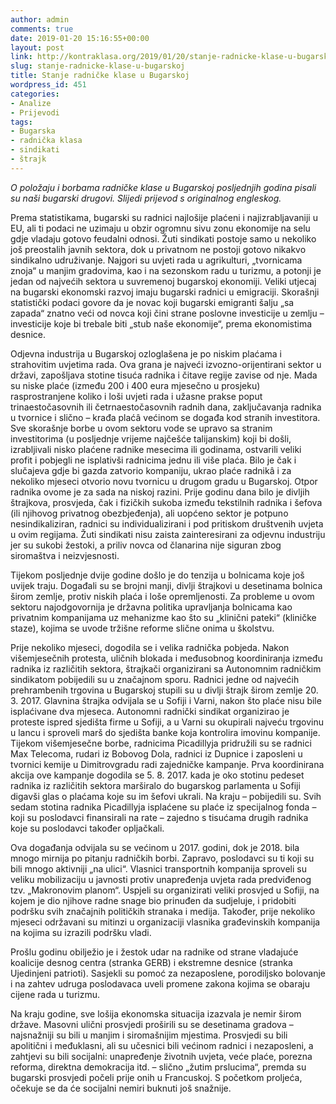 ```yaml
---
author: admin
comments: true
date: 2019-01-20 15:16:55+00:00
layout: post
link: http://kontraklasa.org/2019/01/20/stanje-radnicke-klase-u-bugarskoj/
slug: stanje-radnicke-klase-u-bugarskoj
title: Stanje radničke klase u Bugarskoj
wordpress_id: 451
categories:
- Analize
- Prijevodi
tags:
- Bugarska
- radnička klasa
- sindikati
- štrajk
---
```


_O položaju i borbama radničke klase u Bugarskoj posljednjih godina pisali su naši bugarski drugovi. Slijedi prijevod s originalnog engleskog._


Prema statistikama, bugarski su radnici najlošije plaćeni i najizrabljavaniji u EU, ali ti podaci ne uzimaju u obzir ogromnu sivu zonu ekonomije na selu gdje vladaju gotovo feudalni odnosi. Žuti sindikati postoje samo u nekoliko još preostalih javnih sektora, dok u privatnom ne postoji gotovo nikakvo sindikalno udruživanje. Najgori su uvjeti rada u agrikulturi, „tvornicama znoja“ u manjim gradovima, kao i na sezonskom radu u turizmu, a potonji je jedan od najvećih sektora u suvremenoj bugarskoj ekonomiji. Veliki utjecaj na bugarski ekonomski razvoj imaju bugarski radnici u emigraciji. Skorašnji statistički podaci govore da je novac koji bugarski emigranti šalju „sa zapada“ znatno veći od novca koji čini strane poslovne investicije u zemlju – investicije koje bi trebale biti „stub naše ekonomije“, prema ekonomistima desnice.




Odjevna industrija u Bugarskoj ozloglašena je po niskim plaćama i strahovitim uvjetima rada. Ova grana je najveći izvozno-orijentirani sektor u državi, zapošljava stotine tisuća radnika i čitave regije zavise od nje. Mada su niske plaće (između 200 i 400 eura mjesečno u prosjeku) rasprostranjene koliko i loši uvjeti rada i užasne prakse poput trinaestočasovnih ili četrnaestočasovnih radnih dana, zaključavanja radnika u tvornice i slično – krađa plaćâ većinom se događa kod stranih investitora. Sve skorašnje borbe u ovom sektoru vode se upravo sa stranim investitorima (u posljednje vrijeme najčešće talijanskim) koji bi došli, izrabljivali nisko plaćene radnike mesecima ili godinama, ostvarili veliki profit i pobjegli ne isplativši radnicima jednu ili više plaća. Bilo je čak i slučajeva gdje bi gazda zatvorio kompaniju, ukrao plaće radnikâ i za nekoliko mjeseci otvorio novu tvornicu u drugom gradu u Bugarskoj. Otpor radnika ovome je za sada na niskoj razini. Prije godinu dana bilo je divljih štrajkova, prosvjeda, čak i fizičkih sukoba između tekstilnih radnika i šefova (ili njihovog privatnog obezbjeđenja), ali uopćeno sektor je potpuno nesindikaliziran, radnici su individualizirani i pod pritiskom društvenih uvjeta u ovim regijama. Žuti sindikati nisu zaista zainteresirani za odjevnu industriju jer su sukobi žestoki, a priliv novca od članarina nije siguran zbog siromaštva i neizvjesnosti.




Tijekom posljednje dvije godine došlo je do tenzija u bolnicama koje još uvijek traju. Događali su se brojni manji, divlji štrajkovi u desetinama bolnica širom zemlje, protiv niskih plaća i loše opremljenosti. Za probleme u ovom sektoru najodgovornija je državna politika upravljanja bolnicama kao privatnim kompanijama uz mehanizme kao što su „klinični pateki“ (kliničke staze), kojima se uvode tržišne reforme slične onima u školstvu.




Prije nekoliko mjeseci, dogodila se i velika radnička pobjeda. Nakon višemjesečnih protesta, uličnih blokada i međusobnog koordiniranja između radnika iz različitih sektora, štrajkači organizirani sa Autonomnim radničkim sindikatom pobijedili su u značajnom sporu. Radnici jedne od najvećih prehrambenih trgovina u Bugarskoj stupili su u divlji štrajk širom zemlje 20. 3. 2017. Glavnina štrajka odvijala se u Sofiji i Varni, nakon što plaće nisu bile isplaćivane dva mjeseca. Autonomni radnički sindikat organizirao je proteste ispred sjedišta firme u Sofiji, a u Varni su okupirali najveću trgovinu u lancu i sproveli marš do sjedišta banke koja kontrolira imovinu kompanije. Tijekom višemjesečne borbe, radnicima Picadillyja pridružili su se radnici Max Telecoma, rudari iz Bobovog Dola, radnici iz Dupnice i zaposleni u tvornici kemije u Dimitrovgradu radi zajedničke kampanje. Prva koordinirana akcija ove kampanje dogodila se 5. 8. 2017. kada je oko stotinu pedeset radnika iz različitih sektora marširalo do bugarskog parlamenta u Sofiji digavši glas o plaćama koje su im šefovi ukrali. Na kraju – pobijedili su. Svih sedam stotina radnika Picadillyja isplaćene su plaće iz specijalnog fonda – koji su poslodavci finansirali na rate – zajedno s tisućama drugih radnika koje su poslodavci također opljačkali.




Ova događanja odvijala su se većinom u 2017. godini, dok je 2018. bila mnogo mirnija po pitanju radničkih borbi. Zapravo, poslodavci su ti koji su bili mnogo aktivniji „na ulici“. Vlasnici transportnih kompanija sproveli su veliku mobilizaciju u javnosti protiv unapređenja uvjeta rada predviđenog tzv. „Makronovim planom“. Uspjeli su organizirati veliki prosvjed u Sofiji, na kojem je dio njihove radne snage bio prinuđen da sudjeluje, i pridobiti podršku svih značajnih političkih stranaka i medija. Također, prije nekoliko mjeseci održavani su mitinzi u organizaciji vlasnika građevinskih kompanija na kojima su izrazili podršku vladi.




Prošlu godinu obilježio je i žestok udar na radnike od strane vladajuće koalicije desnog centra (stranka GERB) i ekstremne desnice (stranka Ujedinjeni patrioti). Sasjekli su pomoć za nezaposlene, porodiljsko bolovanje i na zahtev udruga poslodavaca uveli promene zakona kojima se obaraju cijene rada u turizmu.




Na kraju godine, sve lošija ekonomska situacija izazvala je nemir širom države. Masovni ulični prosvjedi proširili su se desetinama gradova – najsnažniji su bili u manjim i siromašnijim mjestima. Prosvjedi su bili apolitični i međuklasni, ali su učesnici bili većinom radnici i nezaposleni, a zahtjevi su bili socijalni: unapređenje životnih uvjeta, veće plaće, porezna reforma, direktna demokracija itd. – slično „žutim prslucima“, premda su bugarski prosvjedi počeli prije onih u Francuskoj. S početkom proljeća, očekuje se da će socijalni nemiri buknuti još snažnije.

